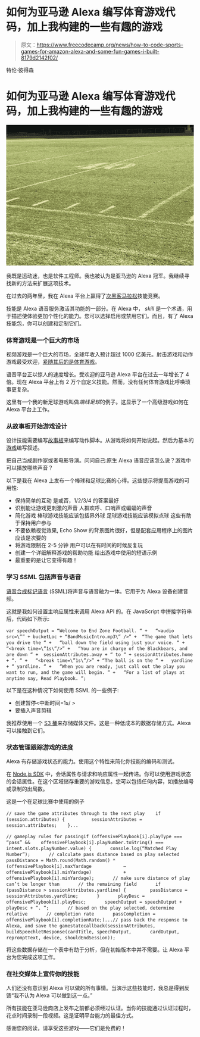# 如何为亚马逊 Alexa 编写体育游戏代码，加上我构建的一些有趣的游戏

> 原文：<https://www.freecodecamp.org/news/how-to-code-sports-games-for-amazon-alexa-and-some-fun-games-i-built-8179d2142f02/>

特伦·彼得森

# 如何为亚马逊 Alexa 编写体育游戏代码，加上我构建的一些有趣的游戏

![1*2MZNttNYjigeKtg43OiPZA](img/aa6bdbb16793c5c4844c51e7a09211b0.png)

我既是运动迷，也是软件工程师。我也被认为是亚马逊的 Alexa 冠军。我继续寻找新的方法来扩展这项技术。

在过去的两年里，我在 Alexa 平台上赢得了[次黑客马拉松](https://en.wikipedia.org/wiki/Hackathon)技能竞赛。

技能是 Alexa 语音服务激活其功能的一部分。在 Alexa 中， *skill* 是一个术语，用于描述使体验更加个性化的能力。您可以选择启用或禁用它们。而且，有了 Alexa 技能包，你可以创建和定制它们。

### 体育游戏是一个巨大的市场

视频游戏是一个巨大的市场，全球年收入预计超过 1000 亿美元。射击游戏和动作游戏最受欢迎，[紧随其后的是体育游戏](http://marketrealist.com/2016/06/action-and-sports-genres-dominate-the-video-gaming-space/)。

语音平台正以惊人的速度增长。受欢迎的亚马逊 Alexa 平台在过去一年增长了 4 倍。现在 Alexa 平台上有 2 万个自定义技能。然而，没有任何体育游戏比呼唤琐事更复杂。

这里有一个我的新足球游戏叫做*端线足球*的例子。这显示了一个高级游戏如何在 Alexa 平台上工作。

### 从故事板开始游戏设计

设计技能需要编写[故事板](https://en.wikipedia.org/wiki/Storyboard)来编写动作脚本。从游戏将如何开始说起。然后为基本的[游戏](https://en.wikipedia.org/wiki/Gameplay)编写叙述。

把自己当成剧作家或者电影导演。问问自己:原生 Alexa 语音应该怎么说？游戏中可以播放哪些声音？

以下是我在 Alexa 上发布一个棒球和足球比赛的心得。这些提示将提高游戏的可用性:

*   保持简单的互动
    是或否，1/2/3/4 的答案最好
*   识别能让游戏更刺激的声音
    人群欢呼、口哨声或蝙蝠的声音
*   简化游戏
    棒球游戏技能应该包括界外球
    足球游戏技能应该模拟点球
    这些有助于保持用户参与
*   不要依赖视觉效果,
    Echo Show 的背景图片很好，但是配套应用程序上的图片应该是次要的
*   将游戏限制在 2-5 分钟
    用户可以在有时间的时候反复玩
*   创建一个详细解释游戏的帮助功能
    给出游戏中使用的短语示例
*   最重要的是让它变得有趣！

### 学习 SSML 包括声音与语音

[语音合成标记语言](https://developer.amazon.com/public/solutions/alexa/alexa-skills-kit/docs/speech-synthesis-markup-language-ssml-reference) (SSML)将声音与语音融为一体。它用于为 Alexa 设备创建音频。

这就是我如何设置主响应属性来调用 Alexa API 的。在 JavaScript 中拼接字符串后，代码如下所示:

```
var speechOutput = “Welcome to End Zone Football. “ +   “<audio src=\”” + bucketLoc + “BandMusicIntro.mp3\” />” +  “The game that lets you drive the “ +   “ball down the field using just your voice. “ +   “<break time=\”1s\”/>” +   “You are in charge of the Blackbears, and are down “ +  sessionAttributes.away + “ to “ + sessionAttributes.home + “. “ +   “<break time=\”1s\”/>” + “The ball is on the “ +   yardline + “ yardline. “ +   “When you are ready, just call out the play you want to run, and the game will begin. “ +   “For a list of plays at anytime say, Read Playbook. “;
```

以下是在这种情况下如何使用 SSML 的一些例子:

*   创建暂停<中断时间=1s/ >
*   要插入声音剪辑
    <audio src = " https://S3 . amazonaws.../file.mp3" >

我推荐使用一个 [S3 桶](http://docs.aws.amazon.com/AmazonS3/latest/dev/UsingBucket.html)来存储媒体文件。这是一种低成本的数据存储方式。Alexa 可以接触到它们。

### 状态管理跟踪游戏的进度

Alexa 有存储游戏状态的能力。使用这个特性来简化你技能的编码和测试。

在 [Node.js SDK](https://aws.amazon.com/sdk-for-node-js/) 中，会话属性与请求和响应属性一起传递。你可以使用游戏状态的会话属性。在这个区域储存重要的游戏信息。您可以包括任何内容，如播放编号或录制的出局数。

这是一个在足球比赛中使用的例子

```
// save the game attributes through to the next play    if (session.attributes) {          sessionAttributes = session.attributes;    }...
```

```
// gameplay rules for passingif (offensivePlaybook[i].playType === “pass” &&    offensivePlaybook[i].playNumber.toString() ===     intent.slots.playNumber.value) {       console.log(“Matched Play Number”);       // calculate pass distance based on play selected      passDistance = Math.round(Math.random() *         (offensivePlaybook[i].maxYardage            — offensivePlaybook[i].minYardage)            + offensivePlaybook[i].minYardage);       // make sure distance of play can’t be longer than       // the remaining field       if (passDistance > sessionAttributes.yardline) {         passDistance = sessionAttributes.yardline;       }       playDesc = offensivePlaybook[i].playDesc;       speechOutput = speechOutput + playDesc + “. “;       // based on the play selected, determine relative       // completion rate       passCompletion = offensivePlaybook[i].completionRate;)...// pass back the response to Alexa, and save the gamestatecallback(sessionAttributes,                 buildSpeechletResponse(cardTitle, speechOutput,       cardOutput, repromptText, device, shouldEndSession));
```

将这些数据存储在一个表中有助于分析，但在初始版本中并不需要。让 Alexa 平台为您完成这项工作。

### 在社交媒体上宣传你的技能

人们还没有意识到 Alexa 可以做的所有事情。当演示这些技能时，我总是得到反馈“我不认为 Alexa 可以做到这一点。”

所有技能在亚马逊商店上发布之前都必须经过认证。当你的技能通过认证过程时，花点时间录制一段视频。这是证明平台能力的最佳方式。

感谢您的阅读，请享受这些游戏——它们是免费的！